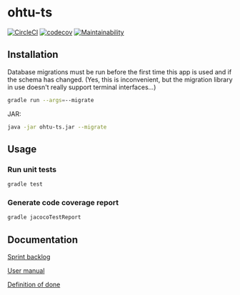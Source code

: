 # ohtu-ts

[![CircleCI](https://circleci.com/gh/joonashak/ohtu-ts.svg?style=svg)](https://circleci.com/gh/joonashak/ohtu-ts)
[![codecov](https://codecov.io/gh/joonashak/ohtu-ts/branch/master/graph/badge.svg)](https://codecov.io/gh/joonashak/ohtu-ts)
[![Maintainability](https://api.codeclimate.com/v1/badges/ab2398877100ad796899/maintainability)](https://codeclimate.com/github/joonashak/ohtu-ts/maintainability)

## Installation

Database migrations must be run before the first time this app is used and if the schema has changed. (Yes, this is inconvenient, but the migration library in use doesn't really support terminal interfaces...)

```bash
gradle run --args=--migrate
```

JAR:

```bash
java -jar ohtu-ts.jar --migrate
```

## Usage

### Run unit tests

```bash
gradle test
```

### Generate code coverage report

```bash
gradle jacocoTestReport
```

## Documentation

[Sprint backlog](https://docs.google.com/spreadsheets/d/1Ac3qACtyknZ2TekVcMgAAftpzhx3A5oApzwwDwFgvnk/edit#gid=7)

[User manual](docs/user_manual.md)

[Definition of done](docs/definition_of_done.md)
